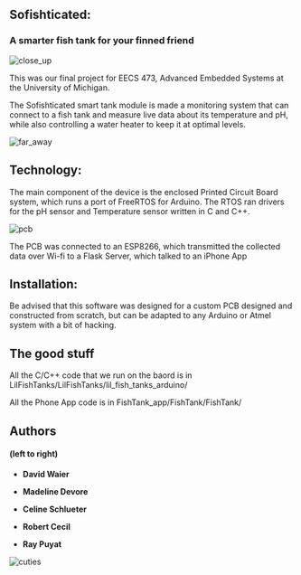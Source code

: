 ## Sofishticated: 
### A smarter fish tank for your finned friend

![close_up](https://user-images.githubusercontent.com/41589697/71604908-26a69800-2b33-11ea-80fa-e5c2636d1bf4.jpeg)


This was our final project for EECS 473, Advanced Embedded Systems at the University of Michigan.


The Sofishticated smart tank module is made a monitoring system that can connect to a fish tank and measure live data about its temperature and pH, while also controlling a water heater to keep it at optimal levels.

![far_away](https://user-images.githubusercontent.com/41589697/71604920-3d4cef00-2b33-11ea-815b-50a8049a89a6.jpeg)

## Technology:
The main component of the device is the enclosed Printed Circuit Board system, which runs a port of FreeRTOS for Arduino. The RTOS ran drivers for the pH sensor and Temperature sensor written in C and C++.

![pcb](https://user-images.githubusercontent.com/41589697/71606034-b7817180-2b3b-11ea-8abe-e3f3c50c45d5.jpeg)

The PCB was connected to an ESP8266, which transmitted the collected data over Wi-fi to a Flask Server, which talked to an iPhone App



## Installation:
Be advised that this software was designed for a custom PCB designed and constructed from scratch, but can be adapted to any Arduino or Atmel system with a bit of hacking.

## The good stuff
All the C/C++ code that we run on the baord is in LilFishTanks/LilFishTanks/lil_fish_tanks_arduino/

All the Phone App code is in FishTank_app/FishTank/FishTank/

## Authors
#### (left to right)

* **David Waier** 

* **Madeline Devore** 

* **Celine Schlueter**

* **Robert Cecil** 

* **Ray Puyat** 

![cuties](https://user-images.githubusercontent.com/41589697/71604888-f3640900-2b32-11ea-96e6-fc64cbe460e1.jpeg)

